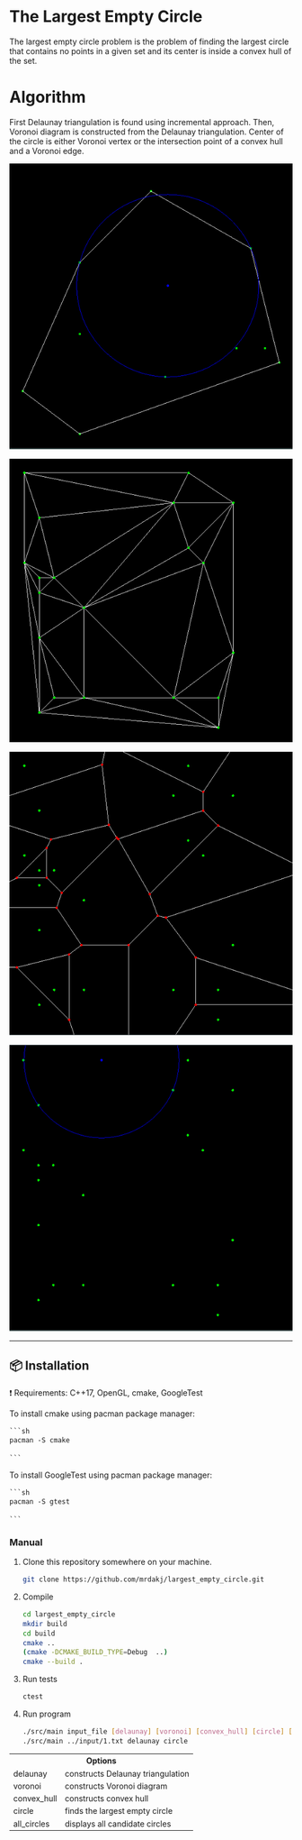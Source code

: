 # The Largest Empty Circle 

The largest empty circle problem is the problem of finding the largest circle that contains no points in a given set and its center is inside a convex hull of the set.

# Algorithm

First Delaunay triangulation is found using incremental approach. Then, Voronoi diagram is constructed from the Delaunay triangulation. Center of the circle is either Voronoi vertex or the intersection point of a convex hull and a Voronoi edge.

![Alt text](out/4_circle_convex_hull.png?raw=true "Largest empty circle")

![Alt text](out/2_delaunay.png?raw=true "Delaunay triangulation")

![Alt text](out/2_voronoi.png?raw=true "Voronoi diagram")

![Alt text](out/2_circle.png?raw=true "Largest empty circle")

***
## :package: Installation
:exclamation: Requirements: C++17, OpenGL, cmake, GoogleTest

To install cmake using pacman package manager:

    ```sh
    pacman -S cmake

    ```

To install GoogleTest using pacman package manager:

    ```sh
    pacman -S gtest

    ```

### Manual

1. Clone this repository somewhere on your machine.

    ```sh
    git clone https://github.com/mrdakj/largest_empty_circle.git

    ```
2. Compile

    ```sh
    cd largest_empty_circle
    mkdir build
    cd build
    cmake ..
    (cmake -DCMAKE_BUILD_TYPE=Debug  ..) 
    cmake --build .

    ```

3. Run tests

    ```sh
    ctest

    ```

3. Run program

    ```sh
    ./src/main input_file [delaunay] [voronoi] [convex_hull] [circle] [all_circles]
    ./src/main ../input/1.txt delaunay circle 

    ```


<table>
  <tr>
    <th colspan="2">Options</th>
  </tr>
  <tr>
    <td>delaunay</td><td>constructs Delaunay triangulation</td>
  </tr>
  <tr>
    <td>voronoi</td><td>constructs Voronoi diagram</td>
  </tr>
  <tr>
    <td>convex_hull</td><td>constructs convex hull</td>
  </tr>
  <tr>
    <td>circle</td><td>finds the largest empty circle</td>
  </tr>
  <tr>
    <td>all_circles</td><td>displays all candidate circles</td>
  </tr>
</table>
